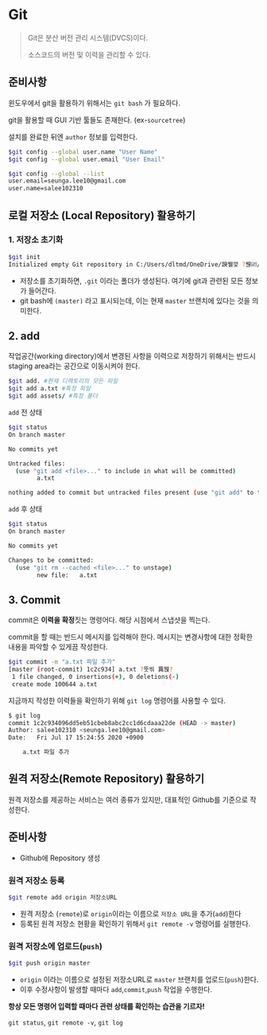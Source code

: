 # Git

>Git은 분산 버전 관리 시스템(DVCS)이다.
>
>소스코드의 버전 및 이력을 관리할 수 있다.



## 준비사항

윈도우에서 git을 활용하기 위해서는  `git bash` 가 필요하다.

git을 활용할 때 GUI 기반 툴들도 존재한다. (ex-`sourcetree`)

설치를 완료한 뒤엔 `author` 정보를 입력한다.

```bash
$git config --global user.name "User Name"
$git config --global user.email "User Email"

$git config --global --list
user.email=seunga.lee10@gmail.com
user.name=salee102310
```



## 로컬 저장소 (Local Repository) 활용하기

###  1. 저장소 초기화

```bash
$git init
Initialized empty Git repository in C:/Users/dltmd/OneDrive/諛뷀깢 ?붾㈃/吏?TIL1/.git/
```

- 저장소를 초기화하면, `.git` 이라는 폴더가 생성된다. 여기에 git과 관련된 모든 정보가 들어간다.
- git bash에 `(master)` 라고 표시되는데, 이는 현재 `master` 브랜치에 있다는 것을 의미한다.





## 2. add

작업공간(working directory)에서 변경된 사항을 이력으로 저장하기 위해서는 반드시 staging area라는 공간으로 이동시켜야 한다. 

```bash
$git add. #현재 디렉토리의 모든 파일
$git add a.txt #특정 파일
$git add assets/ #특정 폴더
```



`add`  전 상태

```bash
$git status
On branch master

No commits yet

Untracked files:
  (use "git add <file>..." to include in what will be committed)
        a.txt

nothing added to commit but untracked files present (use "git add" to track)
```



`add`  후 상태

```bash
$git status
On branch master

No commits yet

Changes to be committed:
  (use "git rm --cached <file>..." to unstage)
        new file:   a.txt
```



## 3. Commit

commit은 **이력을 확정**짓는 명령어다. 해당 시점에서 스냅샷을 찍는다.

commit을 할 때는 반드시 메시지를 입력해야 한다. 메시지는 변경사항에 대한 정확한 내용을 파악할 수 있게끔 작성한다.

```bash
$git commit -m "a.txt 파일 추가"
[master (root-commit) 1c2c934] a.txt ?뚯씪 異붽?
 1 file changed, 0 insertions(+), 0 deletions(-)
 create mode 100644 a.txt
```



지금까지 작성한 이력들을 확인하기 위해 `git log` 명령어를 사용할 수 있다.

```bash
$ git log
commit 1c2c934096dd5eb51cbeb8abc2cc1d6cdaaa22de (HEAD -> master)
Author: salee102310 <seunga.lee10@gmail.com>
Date:   Fri Jul 17 15:24:55 2020 +0900

    a.txt 파일 추가
```



## 원격 저장소(Remote Repository) 활용하기

원격 저장소를 제공하는 서비스는 여러 종류가 있지만, 대표적인 Github를 기준으로 작성한다.



## 준비사항

- Github에 Repository 생성



### 원격 저장소 등록

```bash
$git remote add origin 저장소URL
```

- 원격 저장소 (`remote`)로 `origin`이라는 이름으로 `저장소 URL`을 추가(`add`)한다
- 등록된 원격 저장소 현황을 확인하기 위해서 `git remote -v` 명령어를 실행한다.



### 원격 저장소에 업로드(`push`)

```bash
$git push origin master
```

- `origin` 이라는 이름으로 설정된 저장소URL로 `master` 브랜치를 업로드(`push`)한다.
- 이후 수정사항이 발생할 때마다 `add`,`commit`,`push` 작업을 수행한다.



**항상 모든 명령어 입력할 때마다 관련 상태를 확인하는 습관을 기르자!**

`git status`, `git remote -v`, `git log` 

